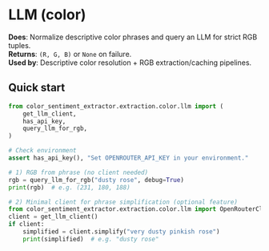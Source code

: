 # LLM (color)

**Does**: Normalize descriptive color phrases and query an LLM for strict RGB tuples.  
**Returns**: `(R, G, B)` or `None` on failure.  
**Used by**: Descriptive color resolution + RGB extraction/caching pipelines.

## Quick start

```python
from color_sentiment_extractor.extraction.color.llm import (
    get_llm_client,
    has_api_key,
    query_llm_for_rgb,
)

# Check environment
assert has_api_key(), "Set OPENROUTER_API_KEY in your environment."

# 1) RGB from phrase (no client needed)
rgb = query_llm_for_rgb("dusty rose", debug=True)
print(rgb)  # e.g. (231, 180, 188)

# 2) Minimal client for phrase simplification (optional feature)
from color_sentiment_extractor.extraction.color.llm import OpenRouterClient
client = get_llm_client()
if client:
    simplified = client.simplify("very dusty pinkish rose")
    print(simplified)  # e.g. "dusty rose"
